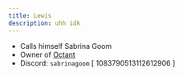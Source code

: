 ```yaml
---
title: Lewis
description: uhh idk
---
```


* Calls himself Sabrina Goom
* Owner of [Octant](../Hosts/octant.sh.mdx)
* Discord: `sabrinagoom` [ 1083790513112612906 ]